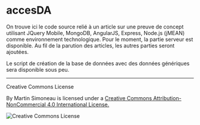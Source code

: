 accesDA
=======

On trouve ici le code source relié à un article sur une preuve de concept utilisant JQuery Mobile, MongoDB, AngularJS, Express, Node.js (jMEAN) comme environnement technologique. Pour le moment, la partie serveur est disponible. Au fil de la parution des articles, les autres parties seront ajoutées.

Le script de création de la base de données avec des données génériques sera disponible sous peu.

------

Creative Commons License 

By Martin Simoneau is licensed under a [Creative Commons Attribution-NonCommercial 4.0 International License.](http://creativecommons.org/licenses/by-nc/4.0/)


![Creative Commons License](https://i.creativecommons.org/l/by-nc/4.0/88x31.png)
